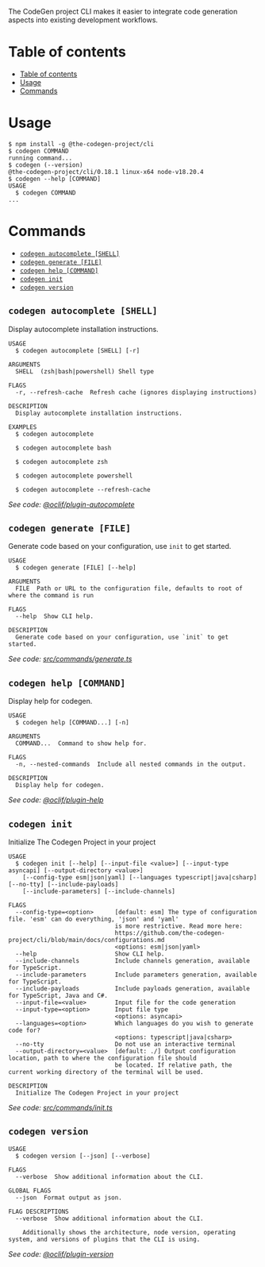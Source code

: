 The CodeGen project CLI makes it easier to integrate code generation aspects into existing development workflows.

# Table of contents

<!-- toc -->
* [Table of contents](#table-of-contents)
* [Usage](#usage)
* [Commands](#commands)
<!-- tocstop -->

# Usage
<!-- usage -->
```sh-session
$ npm install -g @the-codegen-project/cli
$ codegen COMMAND
running command...
$ codegen (--version)
@the-codegen-project/cli/0.18.1 linux-x64 node-v18.20.4
$ codegen --help [COMMAND]
USAGE
  $ codegen COMMAND
...
```
<!-- usagestop -->

# Commands
<!-- commands -->
* [`codegen autocomplete [SHELL]`](#codegen-autocomplete-shell)
* [`codegen generate [FILE]`](#codegen-generate-file)
* [`codegen help [COMMAND]`](#codegen-help-command)
* [`codegen init`](#codegen-init)
* [`codegen version`](#codegen-version)

## `codegen autocomplete [SHELL]`

Display autocomplete installation instructions.

```
USAGE
  $ codegen autocomplete [SHELL] [-r]

ARGUMENTS
  SHELL  (zsh|bash|powershell) Shell type

FLAGS
  -r, --refresh-cache  Refresh cache (ignores displaying instructions)

DESCRIPTION
  Display autocomplete installation instructions.

EXAMPLES
  $ codegen autocomplete

  $ codegen autocomplete bash

  $ codegen autocomplete zsh

  $ codegen autocomplete powershell

  $ codegen autocomplete --refresh-cache
```

_See code: [@oclif/plugin-autocomplete](https://github.com/oclif/plugin-autocomplete/blob/v3.0.18/src/commands/autocomplete/index.ts)_

## `codegen generate [FILE]`

Generate code based on your configuration, use `init` to get started.

```
USAGE
  $ codegen generate [FILE] [--help]

ARGUMENTS
  FILE  Path or URL to the configuration file, defaults to root of where the command is run

FLAGS
  --help  Show CLI help.

DESCRIPTION
  Generate code based on your configuration, use `init` to get started.
```

_See code: [src/commands/generate.ts](https://github.com/the-codegen-project/cli/blob/v0.18.1/src/commands/generate.ts)_

## `codegen help [COMMAND]`

Display help for codegen.

```
USAGE
  $ codegen help [COMMAND...] [-n]

ARGUMENTS
  COMMAND...  Command to show help for.

FLAGS
  -n, --nested-commands  Include all nested commands in the output.

DESCRIPTION
  Display help for codegen.
```

_See code: [@oclif/plugin-help](https://github.com/oclif/plugin-help/blob/v6.0.22/src/commands/help.ts)_

## `codegen init`

Initialize The Codegen Project in your project

```
USAGE
  $ codegen init [--help] [--input-file <value>] [--input-type asyncapi] [--output-directory <value>]
    [--config-type esm|json|yaml] [--languages typescript|java|csharp] [--no-tty] [--include-payloads]
    [--include-parameters] [--include-channels]

FLAGS
  --config-type=<option>      [default: esm] The type of configuration file. 'esm' can do everything, 'json' and 'yaml'
                              is more restrictive. Read more here:
                              https://github.com/the-codegen-project/cli/blob/main/docs/configurations.md
                              <options: esm|json|yaml>
  --help                      Show CLI help.
  --include-channels          Include channels generation, available for TypeScript.
  --include-parameters        Include parameters generation, available for TypeScript.
  --include-payloads          Include payloads generation, available for TypeScript, Java and C#.
  --input-file=<value>        Input file for the code generation
  --input-type=<option>       Input file type
                              <options: asyncapi>
  --languages=<option>        Which languages do you wish to generate code for?
                              <options: typescript|java|csharp>
  --no-tty                    Do not use an interactive terminal
  --output-directory=<value>  [default: ./] Output configuration location, path to where the configuration file should
                              be located. If relative path, the current working directory of the terminal will be used.

DESCRIPTION
  Initialize The Codegen Project in your project
```

_See code: [src/commands/init.ts](https://github.com/the-codegen-project/cli/blob/v0.18.1/src/commands/init.ts)_

## `codegen version`

```
USAGE
  $ codegen version [--json] [--verbose]

FLAGS
  --verbose  Show additional information about the CLI.

GLOBAL FLAGS
  --json  Format output as json.

FLAG DESCRIPTIONS
  --verbose  Show additional information about the CLI.

    Additionally shows the architecture, node version, operating system, and versions of plugins that the CLI is using.
```

_See code: [@oclif/plugin-version](https://github.com/oclif/plugin-version/blob/v2.1.2/src/commands/version.ts)_
<!-- commandsstop -->
